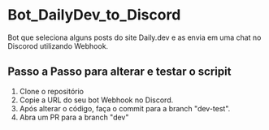 # Bot_DailyDev_to_Discord

Bot que seleciona alguns posts do site Daily.dev e as envia em uma chat no Discorod utilizando Webhook.

## Passo a Passo para alterar e testar o scripit

1. Clone o repositório
2. Copie a URL do seu bot Webhook no Discord.
3. Após alterar o código, faça o commit para a branch "dev-test".
4. Abra um PR para a branch "dev"